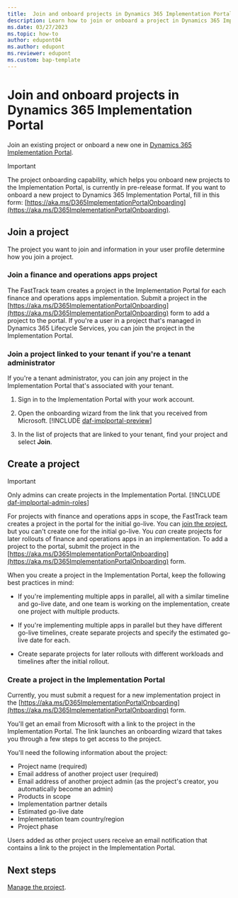 ```yaml
---
title:  Join and onboard projects in Dynamics 365 Implementation Portal
description: Learn how to join or onboard a project in Dynamics 365 Implementation Portal.
ms.date: 03/27/2023
ms.topic: how-to
author: edupont04
ms.author: edupont
ms.reviewer: edupont
ms.custom: bap-template
---
```


# Join and onboard projects in Dynamics 365 Implementation Portal

Join an existing project or onboard a new one in [Dynamics 365 Implementation Portal](https://aka.ms/D365ImplementationPortal).

> [!IMPORTANT]
> The project onboarding capability, which helps you onboard new projects to the Implementation Portal, is currently in pre-release format. If you want to onboard a new project to Dynamics 365 Implementation Portal, fill in this form: [https://aka.ms/D365ImplementationPortalOnboarding](https://aka.ms/D365ImplementationPortalOnboarding).

## Join a project

The project you want to join and information in your user profile determine how you join a project.

### Join a finance and operations apps project

The FastTrack team creates a project in the Implementation Portal for each finance and operations apps implementation. Submit a project in the [https://aka.ms/D365ImplementationPortalOnboarding](https://aka.ms/D365ImplementationPortalOnboarding) form to add a project to the portal. If you're a user in a project that's managed in Dynamics 365 Lifecycle Services, you can join the project in the Implementation Portal.<!-- EDITOR'S NOTE: The Cloud+AI Style Guide forbids abbreviating "Lifecycle Services." Also, is it immediately obvious in the portal UI where to find the onboarding wizard? If not, please describe where to find it. Eva: Consulted with Olga who says it auto-launches from a link the admin receives after filling in the request form. I'm commenting out some paras because that is only possible in private previews-->

<!--Open the onboarding wizard and specify the project's Lifecycle Services ID and region. The wizard presents you with matching projects. Select **Join** to be added to the project.-->
<!--
> [!TIP]
> After the initial go-live of a project, use the same onboarding wizard to onboard a project for updates to the same solution. Create a new project, and then capture its scope and go-live timeline.-->

### Join a project linked to your tenant if you're a tenant administrator

If you're a tenant administrator, you can join any project in the Implementation Portal that's associated with your tenant.  

1. Sign in to the Implementation Portal with your work account.

2. Open the onboarding wizard from the link that you received from Microsoft. [!INCLUDE [daf-implportal-preview](../includes/daf-implportal-preview.md)]

3. In the list of projects that are linked to your tenant, find your project and select **Join**.

## Create a project

> [!IMPORTANT]
> Only admins can create projects in the Implementation Portal. [!INCLUDE [daf-implportal-admin-roles](../includes/daf-implportal-admin-roles.md)]

For projects with finance and operations apps in scope, the FastTrack team creates a project in the portal for the initial go-live. You can [join the project](#join-a-finance-and-operations-apps-project), but you can't create one for the initial go-live. You *can* create projects for later rollouts of finance and operations apps in an implementation. To add a project to the portal, submit the project in the [https://aka.ms/D365ImplementationPortalOnboarding](https://aka.ms/D365ImplementationPortalOnboarding) form.  

When you create a project in the Implementation Portal, keep the following best practices in mind:  

* If you're implementing multiple apps in parallel, all with a similar timeline and go-live date, and one team is working on the implementation, create one project with multiple products.  

* If you're implementing multiple apps in parallel but they have different go-live timelines, create separate projects and specify the estimated go-live date for each.  

* Create separate projects for later rollouts with different workloads and timelines after the initial rollout.  

### Create a project in the Implementation Portal

Currently, you must submit a request for a new implementation project in the [https://aka.ms/D365ImplementationPortalOnboarding](https://aka.ms/D365ImplementationPortalOnboarding) form.  

You'll get an email from Microsoft with a link to the project in the Implementation Portal. The link launches an onboarding wizard that takes you through a few steps to get access to the project.  

You'll need the following information about the project:

* Project name (required)
* Email address of another project user (required)
* Email address of another project admin (as the project's creator, you automatically become an admin)
* Products in scope
* Implementation partner details
* Estimated go-live date
* Implementation team country/region
* Project phase

Users added as other project users receive an email notification that contains a link to the project in the Implementation Portal.

## Next steps

[Manage the project](manage-projects.md).
